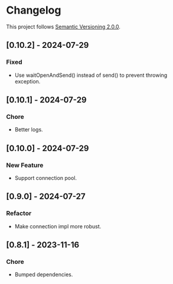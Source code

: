 # Changelog

This project follows [Semantic Versioning 2.0.0](https://semver.org/spec/v2.0.0.html).

## [0.10.2] - 2024-07-29

### Fixed

- Use waitOpenAndSend() instead of send() to prevent throwing exception.

## [0.10.1] - 2024-07-29

### Chore

- Better logs.

## [0.10.0] - 2024-07-29

### New Feature

- Support connection pool.

## [0.9.0] - 2024-07-27

### Refactor

- Make connection impl more robust.

## [0.8.1] - 2023-11-16

### Chore

- Bumped dependencies.
